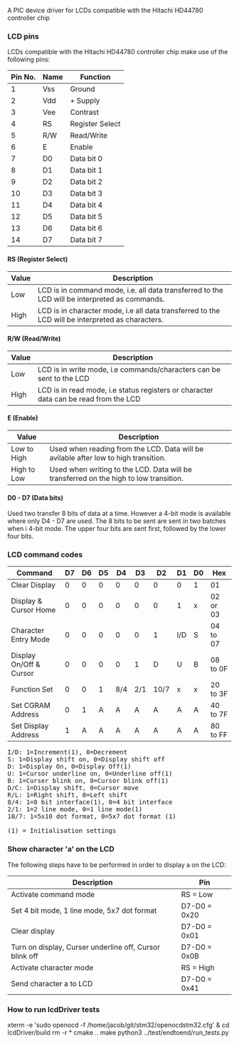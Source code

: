 A PIC device driver for LCDs compatible with the Hitachi HD44780 controller chip

### LCD pins

LCDs compatible with the Hitachi HD44780 controller chip make use of the following pins:

Pin No. | Name | Function
--------|------|---------
1       | Vss  | Ground
2       | Vdd  | + Supply
3       | Vee  | Contrast
4       | RS   | Register Select
5       | R/W  | Read/Write
6       | E    | Enable
7       | D0   | Data bit 0
8       | D1   | Data bit 1
9       | D2   | Data bit 2
10      | D3   | Data bit 3
11      | D4   | Data bit 4
12      | D5   | Data bit 5
13      | D6   | Data bit 6
14      | D7   | Data bit 7

#### RS (Register Select)

Value | Description
------|------------
Low   | LCD is in command mode, i.e. all data transferred to the LCD will be interpreted as commands.
High  | LCD is in character mode, i.e all data transferred to the LCD will be interpreted as characters. 

#### R/W (Read/Write)

Value | Description
------|------------
Low   | LCD is in write mode, i.e commands/characters can be sent to the LCD 
High  | LCD is in read mode, i.e status registers or character data can be read from the LCD 

#### E (Enable)

Value       | Description
------------|------------
Low to High | Used when reading from the LCD. Data will be avilable after low to high transition.
High to Low | Used when writing to the LCD. Data will be transferred on the high to low transition. 

#### D0 - D7 (Data bits)

Used two transfer 8 bits of data at a time. However a 4-bit mode is available where only D4 - D7 are used. The 8 bits to be sent are sent in two batches when i 4-bit mode. The upper four bits are sent first, followed by the lower four bits.

### LCD command codes

Command                 | D7 | D6 | D5 | D4 | D3 | D2 | D1 | D0 | Hex
------------------------|----|----|----|----|----|----|----|----|----
Clear Display           | 0  | 0  | 0  | 0  | 0  | 0  | 0  | 1  | 01
Display & Cursor Home   | 0  | 0  | 0  | 0  | 0  | 0  | 1  | x  | 02 or 03
Character Entry Mode    | 0  | 0  | 0  | 0  | 0  | 1  |I/D | S  | 04 to 07
Display On/Off & Cursor | 0  | 0  | 0  | 0  | 1  | D  | U  | B  | 08 to 0F
Function Set            | 0  | 0  | 1  |8/4 |2/1 |10/7| x  | x  | 20 to 3F
Set CGRAM Address       | 0  | 1  | A  | A  | A  | A  | A  | A  | 40 to 7F
Set Display Address     | 1  | A  | A  | A  | A  | A  | A  | A  | 80 to FF

<pre>
I/D: 1=Increment(1), 0=Decrement
S: 1=Display shift on, 0=Display shift off
D: 1=Display On, 0=Display Off(1)
U: 1=Cursor underline on, 0=Underline off(1)
B: 1=Curser blink on, 0=Cursor blink off(1)
D/C: 1=Display shift, 0=Cursor move
R/L: 1=Right shift, 0=Left shift
8/4: 1=8 bit interface(1), 0=4 bit interface
2/1: 1=2 line mode, 0=1 line mode(1)
10/7: 1=5x10 dot format, 0=5x7 dot format (1)

(1) = Initialisation settings
</pre>

### Show character 'a' on the LCD

The following steps have to be performed in order to display a on the LCD:

Description                                             | Pin            |
--------------------------------------------------------|----------------|
Activate command mode                                   | RS = Low       |              
Set 4 bit mode, 1 line mode, 5x7 dot format             | D7-D0 = 0x20   |           
Clear display                                           | D7-D0 = 0x01   |           
Turn on display, Curser underline off, Cursor blink off | D7-D0 = 0x0B   |
Activate character mode                                 | RS = High      |
Send character a to LCD                                 | D7-D0 = 0x41   | 

### How to run lcdDriver tests

xterm -e 'sudo openocd -f /home/jacob/git/stm32/openocdstm32.cfg' &
cd lcdDriver/build
rm -r *
cmake ..
make
python3 ../test/endtoend/run_tests.py
